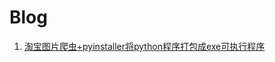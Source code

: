 # Blog
1. [淘宝图片爬虫+pyinstaller将python程序打包成exe可执行程序](https://github.com/Evilson8023/Blog/blob/master/python/down_taobaopic.mdpython3.6+win10 )

